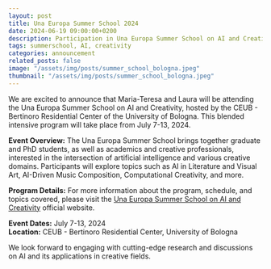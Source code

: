 ```yaml
---
layout: post
title: Una Europa Summer School 2024
date: 2024-06-19 09:00:00+0200
description: Participation in Una Europa Summer School on AI and Creativity
tags: summerschool, AI, creativity
categories: announcement
related_posts: false
image: "/assets/img/posts/summer_school_bologna.jpeg"
thumbnail: "/assets/img/posts/summer_school_bologna.jpeg"
---
```


We are excited to announce that Maria-Teresa and Laura will be attending the Una Europa Summer School on AI and Creativity,
hosted by the CEUB - Bertinoro Residential Center of the University of Bologna. This blended intensive program will take place from July 7-13, 2024.

**Event Overview:**
The Una Europa Summer School brings together graduate and PhD students, as well as academics and creative professionals,
interested in the intersection of artificial intelligence and various creative domains. Participants will explore topics such as AI in Literature and Visual Art, AI-Driven Music Composition, Computational Creativity, and more.

**Program Details:** For more information about the program, schedule, and topics covered, please visit the [Una Europa Summer School on AI and Creativity](https://site.unibo.it/una-europa/en/summer-and-winter-school/summer-school-ai) official website.

**Event Dates:** July 7-13, 2024  
**Location:** CEUB - Bertinoro Residential Center, University of Bologna

We look forward to engaging with cutting-edge research and discussions on AI and its applications in creative fields.
